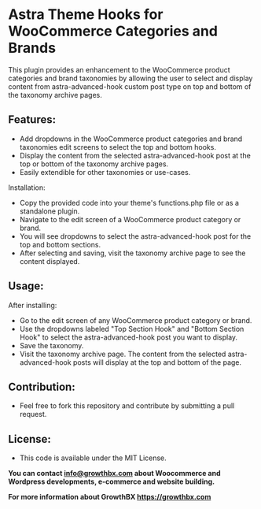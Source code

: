 <h1>Astra Theme Hooks for WooCommerce Categories and Brands</h1>

This plugin provides an enhancement to the WooCommerce product categories and brand taxonomies by allowing the user to select and display content from astra-advanced-hook custom post type on top and bottom of the taxonomy archive pages.

<h2>Features:</h2>
<ul>
  <li>Add dropdowns in the WooCommerce product categories and brand taxonomies edit screens to select the top and bottom hooks.</li>
  <li>Display the content from the selected astra-advanced-hook post at the top or bottom of the taxonomy archive pages.</li>
  <li>Easily extendible for other taxonomies or use-cases.</li>
</ul

<h2>Installation:</h2>
<ul>
  <li>Copy the provided code into your theme's functions.php file or as a standalone plugin.</li>
  <li>Navigate to the edit screen of a WooCommerce product category or brand.</li>
  <li>You will see dropdowns to select the astra-advanced-hook post for the top and bottom sections.</li>
  <li>After selecting and saving, visit the taxonomy archive page to see the content displayed.</li>
</ul>

<h2>Usage:</h2>
After installing:
<ul>
  <li>Go to the edit screen of any WooCommerce product category or brand.</li>
  <li>Use the dropdowns labeled "Top Section Hook" and "Bottom Section Hook" to select the astra-advanced-hook post you want to display.</li>
  <li>Save the taxonomy.</li>
  <li>Visit the taxonomy archive page. The content from the selected astra-advanced-hook posts will display at the top and bottom of the page.</li>
</ul>

<h2>Contribution:</h2>
<ul>
  <li>Feel free to fork this repository and contribute by submitting a pull request.</li>
</ul>

<h2>License:</h2>
<ul>
  <li>This code is available under the MIT License.</li>
</ul>

<p><strong>You can contact <a href="mailto:info@growthbx.com">info@growthbx.com</a> about Woocommerce and Wordpress developments, e-commerce and website building.</strong></p>

<p><strong>For more information about GrowthBX <a href="https://growthbx.com">https://growthbx.com</a></strong></p>
